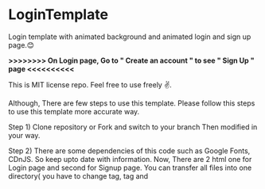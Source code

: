 # LoginTemplate
Login template with animated background and animated login and sign up page.😊

**>>>>>>>> On Login page, Go to " Create an account " to see " Sign Up " page <<<<<<<<<<**

This is MIT license repo. Feel free to use freely ✌. 

Although, There are few steps to use this template. Please follow this steps to use this template more accurate way.

Step 1) Clone repository or Fork and switch to your branch Then modified in your way.

Step 2) There are some dependencies of this code such as Google Fonts, CDnJS. So keep upto date with information.
        Now, There are 2 html one for Login page and second for Signup page. You can transfer all files into one directory( you have to change <link> tag, <a> tag and
        <script> tag "src" location). Also, there are no action or no href set to submit <button> tag in both HTML page, you have to do it yourself.
        Signup Page has check box of term and condition, which can be removed eassily in HTML. 
          
Step 3) There is <footer> tag which includes owner name and github profile link, remove it otherwise change to your's preference. The icon of page is from copyrights             free site so feel free to keep it or change it.

Step 4) Enjoy. Happy codding.
          
Background animation thanks to Roland Warmerdam. Check out his work https://codepen.io/Rowno . ☺

 >>>>    **Fork or star My repo and follow me on github.**  <<<<<

**Thank you!!!🥰❤**
       
